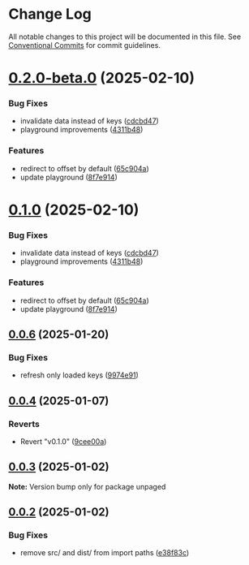 # Change Log

All notable changes to this project will be documented in this file.
See [Conventional Commits](https://conventionalcommits.org) for commit guidelines.

# [0.2.0-beta.0](https://github.com/Myshkouski/unpaged/compare/v0.0.6...v0.2.0-beta.0) (2025-02-10)


### Bug Fixes

* invalidate data instead of keys ([cdcbd47](https://github.com/Myshkouski/unpaged/commit/cdcbd47e730422d96ef52fd47de5d2cf8b8bc884))
* playground improvements ([4311b48](https://github.com/Myshkouski/unpaged/commit/4311b4858f61512014adb5265f389a341de72abe))


### Features

* redirect to offset by default ([65c904a](https://github.com/Myshkouski/unpaged/commit/65c904a71fe9c1311772cb5e5e72aefcb0ea1a27))
* update playground ([8f7e914](https://github.com/Myshkouski/unpaged/commit/8f7e9142cc1ef394e5bd1f7d638c504ea680bac8))





# [0.1.0](https://github.com/Myshkouski/unpaged/compare/v0.0.6...v0.1.0) (2025-02-10)


### Bug Fixes

* invalidate data instead of keys ([cdcbd47](https://github.com/Myshkouski/unpaged/commit/cdcbd47e730422d96ef52fd47de5d2cf8b8bc884))
* playground improvements ([4311b48](https://github.com/Myshkouski/unpaged/commit/4311b4858f61512014adb5265f389a341de72abe))


### Features

* redirect to offset by default ([65c904a](https://github.com/Myshkouski/unpaged/commit/65c904a71fe9c1311772cb5e5e72aefcb0ea1a27))
* update playground ([8f7e914](https://github.com/Myshkouski/unpaged/commit/8f7e9142cc1ef394e5bd1f7d638c504ea680bac8))





## [0.0.6](https://github.com/Myshkouski/unpaged/compare/v0.0.5...v0.0.6) (2025-01-20)


### Bug Fixes

* refresh only loaded keys ([9974e91](https://github.com/Myshkouski/unpaged/commit/9974e9137fc88edcb31a0627a08e5b286cf22b6c))





## [0.0.4](https://github.com/Myshkouski/unpaged/compare/v0.1.0...v0.0.4) (2025-01-07)


### Reverts

* Revert "v0.1.0" ([9cee00a](https://github.com/Myshkouski/unpaged/commit/9cee00ae90086e8be7b353d85e55cfdd91bdb706))





## [0.0.3](https://github.com/Myshkouski/unpaged/compare/v0.0.2...v0.0.3) (2025-01-02)

**Note:** Version bump only for package unpaged





## [0.0.2](https://github.com/Myshkouski/unpaged/compare/v0.0.1...v0.0.2) (2025-01-02)


### Bug Fixes

* remove src/ and dist/ from import paths ([e38f83c](https://github.com/Myshkouski/unpaged/commit/e38f83c5d01ce776b17c9ff48570e2b436f486d7))

